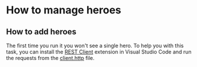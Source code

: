 # How to manage heroes

## How to add heroes

The first time you run it you won't see a single hero. To help you with this task, you can install the [REST Client](https://marketplace.visualstudio.com/items?itemName=humao.rest-client) extension in Visual Studio Code and run the requests from the [client.http](../client.http) file.

